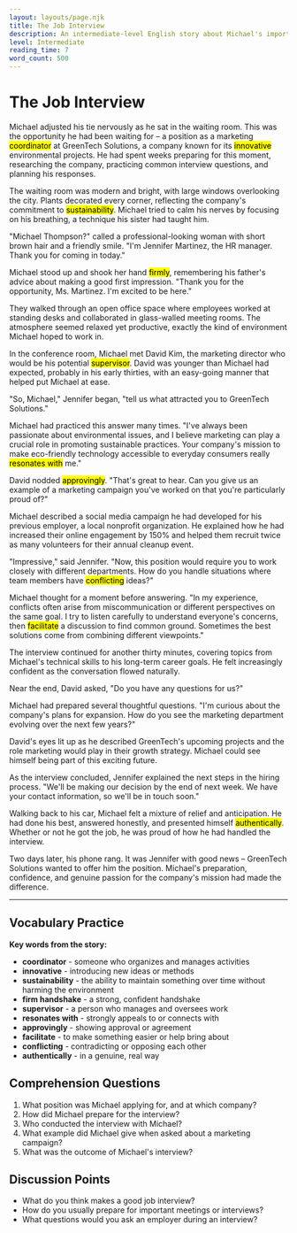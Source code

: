 ```yaml
---
layout: layouts/page.njk
title: The Job Interview
description: An intermediate-level English story about Michael's important job interview experience.
level: Intermediate
reading_time: 7
word_count: 500
---
```


# The Job Interview

Michael adjusted his tie nervously as he sat in the waiting room. This was the opportunity he had been waiting for – a position as a marketing <mark>coordinator</mark> at GreenTech Solutions, a company known for its <mark>innovative</mark> environmental projects. He had spent weeks preparing for this moment, researching the company, practicing common interview questions, and planning his responses.

The waiting room was modern and bright, with large windows overlooking the city. Plants decorated every corner, reflecting the company's commitment to <mark>sustainability</mark>. Michael tried to calm his nerves by focusing on his breathing, a technique his sister had taught him.

"Michael Thompson?" called a professional-looking woman with short brown hair and a friendly smile. "I'm Jennifer Martinez, the HR manager. Thank you for coming in today."

Michael stood up and shook her hand <mark>firmly</mark>, remembering his father's advice about making a good first impression. "Thank you for the opportunity, Ms. Martinez. I'm excited to be here."

They walked through an open office space where employees worked at standing desks and collaborated in glass-walled meeting rooms. The atmosphere seemed relaxed yet productive, exactly the kind of environment Michael hoped to work in.

In the conference room, Michael met David Kim, the marketing director who would be his potential <mark>supervisor</mark>. David was younger than Michael had expected, probably in his early thirties, with an easy-going manner that helped put Michael at ease.

"So, Michael," Jennifer began, "tell us what attracted you to GreenTech Solutions."

Michael had practiced this answer many times. "I've always been passionate about environmental issues, and I believe marketing can play a crucial role in promoting sustainable practices. Your company's mission to make eco-friendly technology accessible to everyday consumers really <mark>resonates with</mark> me."

David nodded <mark>approvingly</mark>. "That's great to hear. Can you give us an example of a marketing campaign you've worked on that you're particularly proud of?"

Michael described a social media campaign he had developed for his previous employer, a local nonprofit organization. He explained how he had increased their online engagement by 150% and helped them recruit twice as many volunteers for their annual cleanup event.

"Impressive," said Jennifer. "Now, this position would require you to work closely with different departments. How do you handle situations where team members have <mark>conflicting</mark> ideas?"

Michael thought for a moment before answering. "In my experience, conflicts often arise from miscommunication or different perspectives on the same goal. I try to listen carefully to understand everyone's concerns, then <mark>facilitate</mark> a discussion to find common ground. Sometimes the best solutions come from combining different viewpoints."

The interview continued for another thirty minutes, covering topics from Michael's technical skills to his long-term career goals. He felt increasingly confident as the conversation flowed naturally.

Near the end, David asked, "Do you have any questions for us?"

Michael had prepared several thoughtful questions. "I'm curious about the company's plans for expansion. How do you see the marketing department evolving over the next few years?"

David's eyes lit up as he described GreenTech's upcoming projects and the role marketing would play in their growth strategy. Michael could see himself being part of this exciting future.

As the interview concluded, Jennifer explained the next steps in the hiring process. "We'll be making our decision by the end of next week. We have your contact information, so we'll be in touch soon."

Walking back to his car, Michael felt a mixture of relief and anticipation. He had done his best, answered honestly, and presented himself <mark>authentically</mark>. Whether or not he got the job, he was proud of how he had handled the interview.

Two days later, his phone rang. It was Jennifer with good news – GreenTech Solutions wanted to offer him the position. Michael's preparation, confidence, and genuine passion for the company's mission had made the difference.

---

## Vocabulary Practice

**Key words from the story:**
- **coordinator** - someone who organizes and manages activities
- **innovative** - introducing new ideas or methods
- **sustainability** - the ability to maintain something over time without harming the environment
- **firm handshake** - a strong, confident handshake
- **supervisor** - a person who manages and oversees work
- **resonates with** - strongly appeals to or connects with
- **approvingly** - showing approval or agreement
- **facilitate** - to make something easier or help bring about
- **conflicting** - contradicting or opposing each other
- **authentically** - in a genuine, real way

## Comprehension Questions

1. What position was Michael applying for, and at which company?
2. How did Michael prepare for the interview?
3. Who conducted the interview with Michael?
4. What example did Michael give when asked about a marketing campaign?
5. What was the outcome of Michael's interview?

## Discussion Points

- What do you think makes a good job interview?
- How do you usually prepare for important meetings or interviews?
- What questions would you ask an employer during an interview?